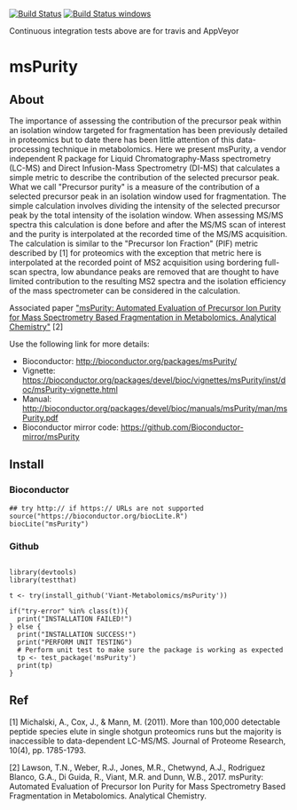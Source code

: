 [![Build Status](https://travis-ci.org/Viant-Metabolomics/msPurity.svg?branch=master)](https://travis-ci.org/Viant-Metabolomics/msPurity) [![Build Status windows](https://ci.appveyor.com/api/projects/status/github/viant-metabolomics/mspurity?branch=master&svg=true)](https://ci.appveyor.com/project/tomnl/mspurity/)

Continuous integration tests above are for travis and AppVeyor 


# msPurity

## About
The importance of assessing the contribution of the precursor peak within an isolation window targeted for fragmentation has been previously detailed in proteomics but to date there has been little attention of this data-processing technique in metabolomics. Here we present msPurity, a vendor independent R package for Liquid Chromatography-Mass spectrometry (LC-MS) and Direct Infusion-Mass Spectrometry (DI-MS) that calculates a simple metric to describe the contribution of the selected precursor peak. What we call "Precursor purity" is a measure of the contribution of a selected precursor peak in an isolation window used for fragmentation. The simple calculation involves dividing the intensity of the selected precursor peak by the total intensity of the isolation window. When assessing MS/MS spectra this calculation is done before and after the MS/MS scan of interest and the purity is interpolated at the recorded time of the MS/MS acquisition. The calculation is similar to the "Precursor Ion Fraction" (PIF) metric described by  \[1\] for proteomics with the exception that metric here is interpolated at the recorded point of MS2 acquisition using bordering full-scan spectra, low abundance peaks are removed that are thought to have limited contribution to the resulting MS2 spectra and the isolation efficiency of the mass spectrometer can be considered in the calculation.

Associated paper ["msPurity: Automated Evaluation of Precursor Ion Purity for Mass Spectrometry Based Fragmentation in Metabolomics. Analytical Chemistry"](http://pubs.acs.org/doi/abs/10.1021/acs.analchem.6b04358) [2] 

Use the following link for more details:

* Bioconductor: http://bioconductor.org/packages/msPurity/
* Vignette: https://bioconductor.org/packages/devel/bioc/vignettes/msPurity/inst/doc/msPurity-vignette.html
* Manual: http://bioconductor.org/packages/devel/bioc/manuals/msPurity/man/msPurity.pdf
* Bioconductor mirror code: https://github.com/Bioconductor-mirror/msPurity 


## Install

### Bioconductor

```
## try http:// if https:// URLs are not supported
source("https://bioconductor.org/biocLite.R")
biocLite("msPurity")

```

### Github

```

library(devtools)
library(testthat)

t <- try(install_github('Viant-Metabolomics/msPurity'))

if("try-error" %in% class(t)){
  print("INSTALLATION FAILED!")
} else {
  print("INSTALLATION SUCCESS!")
  print("PERFORM UNIT TESTING")
  # Perform unit test to make sure the package is working as expected
  tp <- test_package('msPurity')
  print(tp)
}
```




## Ref
[1] Michalski, A., Cox, J., & Mann, M. (2011). More than 100,000 detectable peptide species elute in single shotgun proteomics runs but the majority is inaccessible to data-dependent LC-MS/MS. Journal of Proteome Research, 10(4), pp. 1785-1793.

[2] Lawson, T.N., Weber, R.J., Jones, M.R., Chetwynd, A.J., Rodriguez Blanco, G.A., Di Guida, R., Viant, M.R. and Dunn, W.B., 2017. msPurity: Automated Evaluation of Precursor Ion Purity for Mass Spectrometry Based Fragmentation in Metabolomics. Analytical Chemistry.
